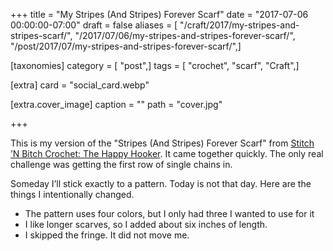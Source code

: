 +++
title = "My Stripes (And Stripes) Forever Scarf"
date = "2017-07-06 00:00:00-07:00"
draft = false
aliases = [ "/craft/2017/my-stripes-and-stripes-scarf/", "/2017/07/06/my-stripes-and-stripes-forever-scarf/", "/post/2017/07/my-stripes-and-stripes-forever-scarf/",]

[taxonomies]
category = [ "post",]
tags = [ "crochet", "scarf", "Craft",]

[extra]
card = "social_card.webp"

[extra.cover_image]
caption = ""
path = "cover.jpg"

+++

[Stitch ’N Bitch Crochet: The Happy Hooker]: https://www.goodreads.com/book/show/57512.Stitch_n_Bitch_Crochet

This is my version of the "Stripes (And Stripes) Forever Scarf" from [Stitch ’N
Bitch Crochet: The Happy Hooker][]. It came together quickly. The only real
challenge was getting the first row of single chains in.

Someday I’ll stick exactly to a pattern. Today is not that day. Here are the
things I intentionally changed.

* The pattern uses four colors, but I only had three I wanted to use for it
* I like longer scarves, so I added about six inches of length.
* I skipped the fringe. It did not move me.